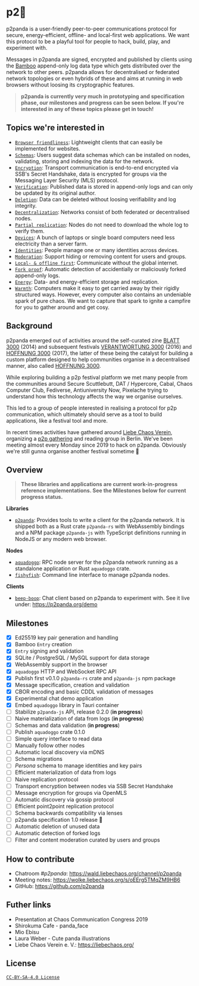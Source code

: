 # p2:panda_face:

p2panda is a user-friendly peer-to-peer communications protocol for secure, energy-efficient, offline- and local-first web applications. We want this protocol to be a playful tool for people to hack, build, play, and experiment with.

Messages in p2panda are signed, encrypted and published by clients using the [Bamboo](https://github.com/AljoschaMeyer/bamboo) append-only log data type which gets distributed over the network to other peers. p2panda allows for decentralised or federated network topologies or even hybrids of these and aims at running in web browsers without loosing its cryptographic features.

> **p2panda is currently very much in prototyping and specification phase, our milestones and progress can be seen below. If you're interested in any of these topics please get in touch!**

## Topics we're interested in

* [`Browser friendliness`](/topics/browser-support.md): Lightweight clients that can easily be implemented for websites.
* [`Schemas`](/topics/schemas.md): Users suggest data schemas which can be installed on nodes, validating, storing and indexing the data for the network.
* [`Encryption`](/topics/encryption.md): Transport communication is end-to-end encrypted via SSB's Secret Handshake, data is encrypted for groups via the Messaging Layer Security (MLS) protocol.
* [`Verification`](/topics/verification): Published data is stored in append-only logs and can only be updated by its original author.
* [`Deletion`](/topics/deletion.md): Data can be deleted without loosing verifiability and log integrity.
* [`Decentralization`](/topics/decentralisation.md): Networks consist of both federated or decentralised nodes.
* [`Partial replication`](/topics/replication.md): Nodes do not need to download the whole log to verify them.
* [`Devices`](/topics/devices.md): A bunch of laptops or single board computers need less electricity than a server farm.
* [`Identities`](/topics/identities.md): People manage one or many identities across devices.
* [`Moderation`](/topics/moderation.md): Support hiding or removing content for users and groups.
* [`Local- & offline first`](/topics/local-first.md): Communicate without the global internet.
* [`Fork proof`](/topics/fork-proof.md): Automatic detection of accidentially or maliciously forked append-only logs.
* [`Energy`](/topics/energy.md): Data- and energy-efficient storage and replication.
* [`Warmth`](/topics/warmth.md): Computers make it easy to get carried away by their rigidly structured ways. However, every computer also contains an undeniable spark of pure chaos. We want to capture that spark to ignite a campfire for you to gather around and get cosy.

## Background

p2panda emerged out of activities around the self-curated zine [BLATT 3000](https://blatt3000.de) (2014) and subsequent festivals [VERANTWORTUNG 3000](https://blatt3000.de/verantwortung3000/) (2016) and [HOFFNUNG 3000](https://blatt3000.de/hoffnung3000/) (2017), the latter of these being the catalyst for building a custom platform designed to help communities organise in a decentralised manner, also called [HOFFNUNG 3000](https://hoffnung3000.de/).

While exploring building a p2p festival platform we met many people from the communities around Secure Scuttlebutt, DAT / Hypercore, Cabal, Chaos Computer Club, Fediverse, Antiuniversity Now, Pixelache trying to understand how this technology affects the way we organise ourselves.

This led to a group of people interested in realising a protocol for p2p communication, which ultimately should serve as a tool to build applications, like a festival tool and more.

In recent times activities have gathered around [Liebe Chaos Verein](https://liebechaos.org/), organizing a [p2p gathering](https://p2p-berlin.org/) and reading group in Berlin. We've been meeting almost every Monday since 2019 to hack on p2panda. Obviously we're still gunna organise another festival sometime :panda_face:

## Overview

> **These libraries and applications are current work-in-progress reference implementations. See the Milestones below for current progress status.**

**Libraries**

* [`p2panda`](https://github.com/p2panda/p2panda): Provides tools to write a client for the p2panda network. It is shipped both as a Rust crate `p2panda-rs` with WebAssembly bindings and a NPM package `p2panda-js` with TypeScript definitions running in NodeJS or any modern web browser.

**Nodes**

* [`aquadoggo`](https://github.com/p2panda/aquadoggo): RPC node server for the p2panda network running as a standalone application or Rust `aquadoggo` crate.
* [`fishyfish`](https://github.com/p2panda/fishyfish): Command line interface to manage p2panda nodes.

**Clients**

* [`beep-boop`](https://github.com/p2panda/beep-boop): Chat client based on p2panda to experiment with. See it live under: https://p2panda.org/demo

## Milestones

* [x] Ed25519 key pair generation and handling
* [x] Bamboo `Entry` creation
* [x] `Entry` signing and validation
* [x] SQLite / PostgreSQL / MySQL support for data storage
* [x] WebAssembly support in the browser
* [x] `aquadoggo` HTTP and WebSocket RPC API
* [x] Publish first v0.1.0 `p2panda-rs` crate and `p2panda-js` npm package
* [x] Message specification, creation and validation
* [x] CBOR encoding and basic CDDL validation of messages
* [x] Experimental chat demo application
* [x] Embed `aquadoggo` library in Tauri container
* [ ] Stabilize `p2panda-js` API, release 0.2.0 (**in progress**)
* [ ] Naive materialization of data from logs (**in progress**)
* [ ] Schemas and data validation (**in progress**)
* [ ] Publish `aquadoggo` crate 0.1.0
* [ ] Simple query interface to read data
* [ ] Manually follow other nodes
* [ ] Automatic local discovery via mDNS
* [ ] Schema migrations
* [ ] *Persona* schema to manage identities and key pairs
* [ ] Efficient materialization of data from logs
* [ ] Naive replication protocol
* [ ] Transport encryption between nodes via SSB Secret Handshake
* [ ] Message encryption for groups via OpenMLS
* [ ] Automatic discovery via gossip protocol
* [ ] Efficient point2point replication protocol
* [ ] Schema backwards compatibility via lenses
* [ ] p2panda specification 1.0 release :panda_face:
* [ ] Automatic deletion of unused data
* [ ] Automatic detection of forked logs
* [ ] Filter and content moderation curated by users and groups

## How to contribute

* Chatroom *#p2panda*: https://wald.liebechaos.org/channel/p2panda
* Meeting notes: https://wolke.liebechaos.org/s/oEErg5TMqZM9HB6
* GitHub: https://github.com/p2panda

## Futher links

* Presentation at Chaos Communication Congress 2019
* Shirokuma Cafe - panda_face
* Mio Ebisu
* Laura Weber - Cute panda illustrations
* Liebe Chaos Verein e. V.: https://liebechaos.org/

## License

[`CC-BY-SA-4.0 License`](/LICENSE)
